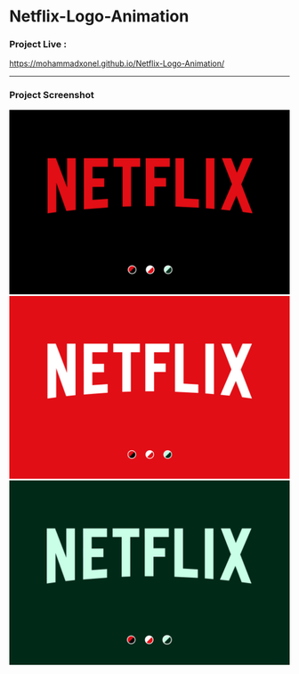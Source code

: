 # Netflix-Logo-Animation


### Project Live :
https://mohammadxonel.github.io/Netflix-Logo-Animation/


-------

### Project Screenshot
![](https://github.com/mohammadxonel/Netflix-Logo-Animation/blob/main/Screenshot-1.png)
![](https://github.com/mohammadxonel/Netflix-Logo-Animation/blob/main/Screenshot-2.png)
![](https://github.com/mohammadxonel/Netflix-Logo-Animation/blob/main/Screenshot-3.png)

